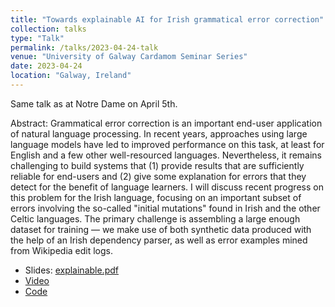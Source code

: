 ```yaml
---
title: "Towards explainable AI for Irish grammatical error correction"
collection: talks
type: "Talk"
permalink: /talks/2023-04-24-talk
venue: "University of Galway Cardamom Seminar Series"
date: 2023-04-24
location: "Galway, Ireland"
---
```


Same talk as at Notre Dame on April 5th.

Abstract: Grammatical error correction is an important end-user application of natural language processing. In recent years, approaches using large language models have led to improved performance on this task, at least for English and a few other well-resourced languages. Nevertheless, it remains challenging to build systems that (1) provide results that are sufficiently reliable for end-users and (2) give some explanation for errors that they detect for the benefit of language learners. I will discuss recent progress on this problem for the Irish language, focusing on an important subset of errors involving the so-called "initial mutations" found in Irish and the other Celtic languages. The primary challenge is assembling a large enough dataset for training — we make use of both synthetic data produced with the help of an Irish dependency parser, as well as error examples mined from Wikipedia edit logs.

* Slides: [explainable.pdf](/files/explainable.pdf)
* [Video](https://www.youtube.com/watch?v=grD7ZGm98fU)
* [Code](/software/2023-03-27-software)
